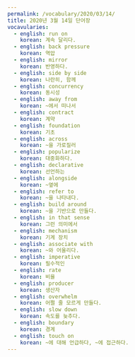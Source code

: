 ```yaml
---
permalink: /vocabulary/2020/03/14/
title: 2020년 3월 14일 단어장
vocavularies:
  - english: run on
    korean: 계속 달리다.
  - english: back pressure
    korean: 역압
  - english: mirror
    korean: 반영하다.
  - english: side by side
    korean: 나란히, 함께
  - english: concurrency
    korean: 동시성
  - english: away from
    korean: ~에서 떠나서
  - english: contract
    korean: 계약
  - english: foundation
    korean: 기초
  - english: across
    korean: ~을 가로질러
  - english: popularize
    korean: 대중화하다.
  - english: declarative
    korean: 선언하는
  - english: alongside
    korean: ~옆에
  - english: refer to
    korean: ~을 나타내다.
  - english: build around
    korean: ~을 기반으로 만들다.
  - english: in that sense
    korean: 그런 의미에서
  - english: mechanism
    korean: 기계 장치
  - english: associate with
    korean: ~와 어울리다.
  - english: imperative
    korean: 필수적인
  - english: rate
    korean: 비율
  - english: producer
    korean: 생산자
  - english: overwhelm
    korean: 어쩔 줄 모르게 만들다.
  - english: slow down
    korean: 속도를 늦추다.
  - english: boundary
    korean: 경계
  - english: touch on
    korean: ~에 대해 언급하다, ~에 접근하다.
---
```

